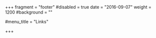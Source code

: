 +++
fragment = "footer"
#disabled = true
date = "2016-09-07"
weight = 1200
#background = ""

#menu_title = "Links"

+++

